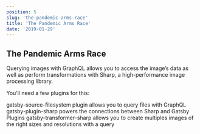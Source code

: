 ```yaml
---
position: 5
slug: 'the-pandemic-arms-race'
title: 'The Pandemic Arms Race'
date: '2019-01-29'
---
```


## The Pandemic Arms Race

Querying images with GraphQL allows you to access the image’s data as well as perform transformations with Sharp, a high-performance image processing library.

You’ll need a few plugins for this:

gatsby-source-filesystem plugin allows you to query files with GraphQL
gatsby-plugin-sharp powers the connections between Sharp and Gatsby Plugins
gatsby-transformer-sharp allows you to create multiples images of the right sizes and resolutions with a query
